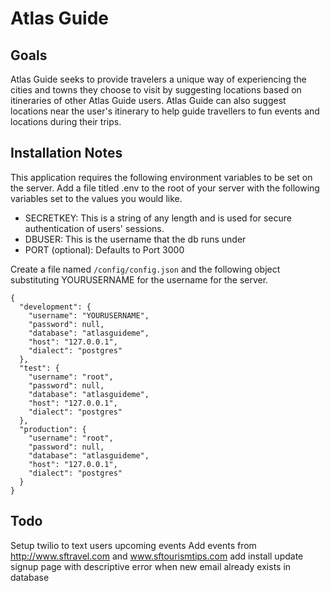 # Atlas Guide
## Goals
Atlas Guide seeks to provide travelers a unique way of experiencing the cities and towns they choose to visit by suggesting locations based on itineraries of other Atlas Guide users. Atlas Guide can also suggest locations near the user's itinerary to help guide travellers to fun events and locations during their trips. 

## Installation Notes
This application requires the following environment variables to be set on the server. Add a file titled .env to the root of your server with the following variables set to the values you would like.
- SECRETKEY: This is a string of any length and is used for secure authentication of users' sessions.
- DBUSER: This is the username that the db runs under
- PORT (optional):  Defaults to Port 3000 


Create a file named ``` /config/config.json ``` and the following object 
substituting YOURUSERNAME for the username for the server.

```
{
  "development": {
    "username": "YOURUSERNAME",
    "password": null,
    "database": "atlasguideme",
    "host": "127.0.0.1",
    "dialect": "postgres"
  },
  "test": {
    "username": "root",
    "password": null,
    "database": "atlasguideme",
    "host": "127.0.0.1",
    "dialect": "postgres"
  },
  "production": {
    "username": "root",
    "password": null,
    "database": "atlasguideme",
    "host": "127.0.0.1",
    "dialect": "postgres"
  }
}
```

## Todo
Setup twilio to text users upcoming events
Add events from http://www.sftravel.com and www.sftourismtips.com
add install 
update signup page with descriptive error when new email already exists in database